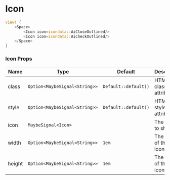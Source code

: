 # Icon

```rust demo
view! {
    <Space>
        <Icon icon=icondata::AiCloseOutlined/>
        <Icon icon=icondata::AiCheckOutlined/>
    </Space>
}
```

### Icon Props

| Name   | Type                          | Default              | Desciption              |
| ------ | ----------------------------- | -------------------- | ----------------------- |
| class  | `Option<MaybeSignal<String>>` | `Default::default()` | HTML class attribute.   |
| style  | `Option<MaybeSignal<String>>` | `Default::default()` | HTML style attribute.   |
| icon   | `MaybeSignal<Icon>`           |                      | The icon to show.       |
| width  | `Option<MaybeSignal<String>>` | `1em`                | The width of the icon.  |
| height | `Option<MaybeSignal<String>>` | `1em`                | The height of the icon. |
